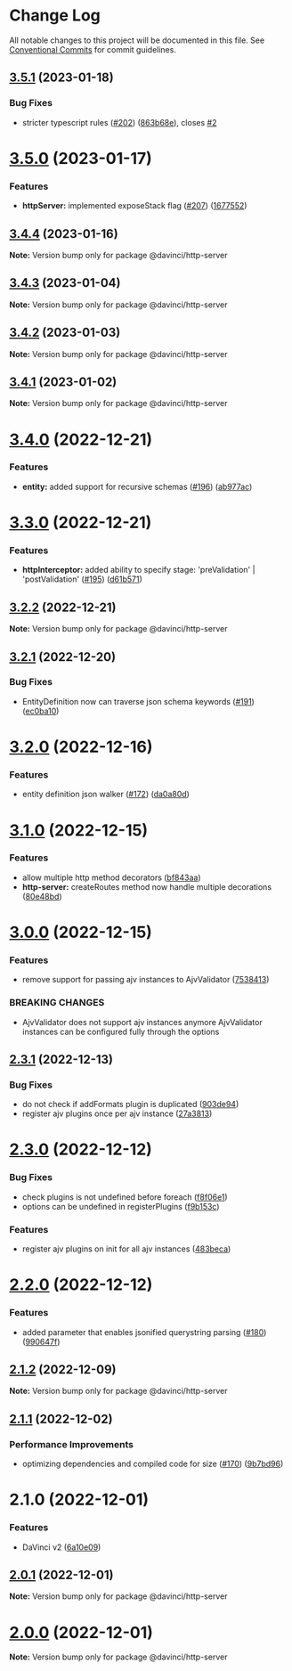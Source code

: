 # Change Log

All notable changes to this project will be documented in this file.
See [Conventional Commits](https://conventionalcommits.org) for commit guidelines.

## [3.5.1](https://github.com/HPInc/davinci/compare/@davinci/http-server@3.5.0...@davinci/http-server@3.5.1) (2023-01-18)


### Bug Fixes

* stricter typescript rules ([#202](https://github.com/HPInc/davinci/issues/202)) ([863b68e](https://github.com/HPInc/davinci/commit/863b68e9702aecc6e5fd2b1e488d961a911c5478)), closes [#2](https://github.com/HPInc/davinci/issues/2)





# [3.5.0](https://github.com/HPInc/davinci/compare/@davinci/http-server@3.4.4...@davinci/http-server@3.5.0) (2023-01-17)


### Features

* **httpServer:** implemented exposeStack flag ([#207](https://github.com/HPInc/davinci/issues/207)) ([1677552](https://github.com/HPInc/davinci/commit/1677552e10bb260a9fc24f44e865728c1d269c5f))





## [3.4.4](https://github.com/HPInc/davinci/compare/@davinci/http-server@3.4.3...@davinci/http-server@3.4.4) (2023-01-16)

**Note:** Version bump only for package @davinci/http-server





## [3.4.3](https://github.com/HPInc/davinci/compare/@davinci/http-server@3.4.2...@davinci/http-server@3.4.3) (2023-01-04)

**Note:** Version bump only for package @davinci/http-server





## [3.4.2](https://github.com/HPInc/davinci/compare/@davinci/http-server@3.4.1...@davinci/http-server@3.4.2) (2023-01-03)

**Note:** Version bump only for package @davinci/http-server





## [3.4.1](https://github.com/HPInc/davinci/compare/@davinci/http-server@3.4.0...@davinci/http-server@3.4.1) (2023-01-02)

**Note:** Version bump only for package @davinci/http-server





# [3.4.0](https://github.com/HPInc/davinci/compare/@davinci/http-server@3.3.0...@davinci/http-server@3.4.0) (2022-12-21)


### Features

* **entity:** added support for recursive schemas ([#196](https://github.com/HPInc/davinci/issues/196)) ([ab977ac](https://github.com/HPInc/davinci/commit/ab977ac424fd29a5a1d1b31bb19d290f61639e2c))





# [3.3.0](https://github.com/HPInc/davinci/compare/@davinci/http-server@3.2.2...@davinci/http-server@3.3.0) (2022-12-21)


### Features

* **httpInterceptor:** added ability to specify stage: 'preValidation' | 'postValidation' ([#195](https://github.com/HPInc/davinci/issues/195)) ([d61b571](https://github.com/HPInc/davinci/commit/d61b571f7b4dd46397f1b5ecf7e838378cb9a517))





## [3.2.2](https://github.com/HPInc/davinci/compare/@davinci/http-server@3.2.1...@davinci/http-server@3.2.2) (2022-12-21)

**Note:** Version bump only for package @davinci/http-server





## [3.2.1](https://github.com/HPInc/davinci/compare/@davinci/http-server@3.2.0...@davinci/http-server@3.2.1) (2022-12-20)


### Bug Fixes

* EntityDefinition now can traverse json schema keywords ([#191](https://github.com/HPInc/davinci/issues/191)) ([ec0ba10](https://github.com/HPInc/davinci/commit/ec0ba1084fe0126e920d324b21bfa42af5639dc3))





# [3.2.0](https://github.com/HPInc/davinci/compare/@davinci/http-server@3.1.0...@davinci/http-server@3.2.0) (2022-12-16)


### Features

* entity definition json walker ([#172](https://github.com/HPInc/davinci/issues/172)) ([da0a80d](https://github.com/HPInc/davinci/commit/da0a80dde0dee79bb3a21407afc0ea70909fd30b))





# [3.1.0](https://github.com/HPInc/davinci/compare/@davinci/http-server@3.0.0...@davinci/http-server@3.1.0) (2022-12-15)


### Features

* allow multiple http method decorators ([bf843aa](https://github.com/HPInc/davinci/commit/bf843aa30941c1e98af1a41db6556b85bd4c3513))
* **http-server:** createRoutes method now handle multiple decorations ([80e48bd](https://github.com/HPInc/davinci/commit/80e48bd7f67e435f16bfd6541e9eec309320ea53))





# [3.0.0](https://github.com/HPInc/davinci/compare/@davinci/http-server@2.3.1...@davinci/http-server@3.0.0) (2022-12-15)


### Features

* remove support for passing ajv instances to AjvValidator ([7538413](https://github.com/HPInc/davinci/commit/7538413ef454350bf22c38e6c3559a3ddae35c20))


### BREAKING CHANGES

* AjvValidator does not support ajv instances anymore
AjvValidator instances can be configured fully through the options





## [2.3.1](https://github.com/HPInc/davinci/compare/@davinci/http-server@2.3.0...@davinci/http-server@2.3.1) (2022-12-13)


### Bug Fixes

* do not check if addFormats plugin is duplicated ([903de94](https://github.com/HPInc/davinci/commit/903de947c31c7955daa4c7d974e104e26f63fbc2))
* register ajv plugins once per ajv instance ([27a3813](https://github.com/HPInc/davinci/commit/27a381349e1014d4efedfebc2e78739f0abd033e))





# [2.3.0](https://github.com/HPInc/davinci/compare/@davinci/http-server@2.2.0...@davinci/http-server@2.3.0) (2022-12-12)


### Bug Fixes

* check plugins is not undefined before foreach ([f8f06e1](https://github.com/HPInc/davinci/commit/f8f06e19da649d28cc3b186b82e0a4be87934039))
* options can be undefined in registerPlugins ([f9b153c](https://github.com/HPInc/davinci/commit/f9b153c1c5809c6cad9b6bbbdca7c6fe005c9c2c))


### Features

* register ajv plugins on init for all ajv instances ([483beca](https://github.com/HPInc/davinci/commit/483beca46bb1b84edcdf9f04bf0680443fa44d8e))





# [2.2.0](https://github.com/HPInc/davinci/compare/@davinci/http-server@2.1.2...@davinci/http-server@2.2.0) (2022-12-12)


### Features

* added parameter that enables jsonified querystring parsing ([#180](https://github.com/HPInc/davinci/issues/180)) ([990647f](https://github.com/HPInc/davinci/commit/990647f1d38cb674a42da56d699055afa7b61714))





## [2.1.2](https://github.com/HPInc/davinci/compare/@davinci/http-server@2.1.1...@davinci/http-server@2.1.2) (2022-12-09)

**Note:** Version bump only for package @davinci/http-server





## [2.1.1](https://github.com/HPInc/davinci/compare/@davinci/http-server@2.1.0...@davinci/http-server@2.1.1) (2022-12-02)


### Performance Improvements

* optimizing dependencies and compiled code for size ([#170](https://github.com/HPInc/davinci/issues/170)) ([9b7bd96](https://github.com/HPInc/davinci/commit/9b7bd96654479b8dd03faeb56e70476b15d4420f))





# 2.1.0 (2022-12-01)


### Features

* DaVinci v2 ([6a10e09](https://github.com/HPInc/davinci/commit/6a10e09e22c8561ee8d54c93d4fb8c7fe0d564a9))





## [2.0.1](https://github.com/HPInc/davinci/compare/@davinci/http-server@2.0.0-next.24...@davinci/http-server@2.0.1) (2022-12-01)

**Note:** Version bump only for package @davinci/http-server





# [2.0.0](https://github.com/HPInc/davinci/compare/@davinci/http-server@2.0.0-next.24...@davinci/http-server@2.0.0) (2022-12-01)

**Note:** Version bump only for package @davinci/http-server
